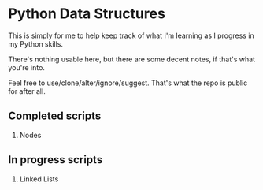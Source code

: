 # Python Data Structures

This is simply for me to help keep track of what I'm learning as I progress in my Python skills.

There's nothing usable here, but there are some decent notes, if that's what you're into.

Feel free to use/clone/alter/ignore/suggest. That's what the repo is public for after all. 

## Completed scripts

1. Nodes

## In progress scripts

1. Linked Lists
